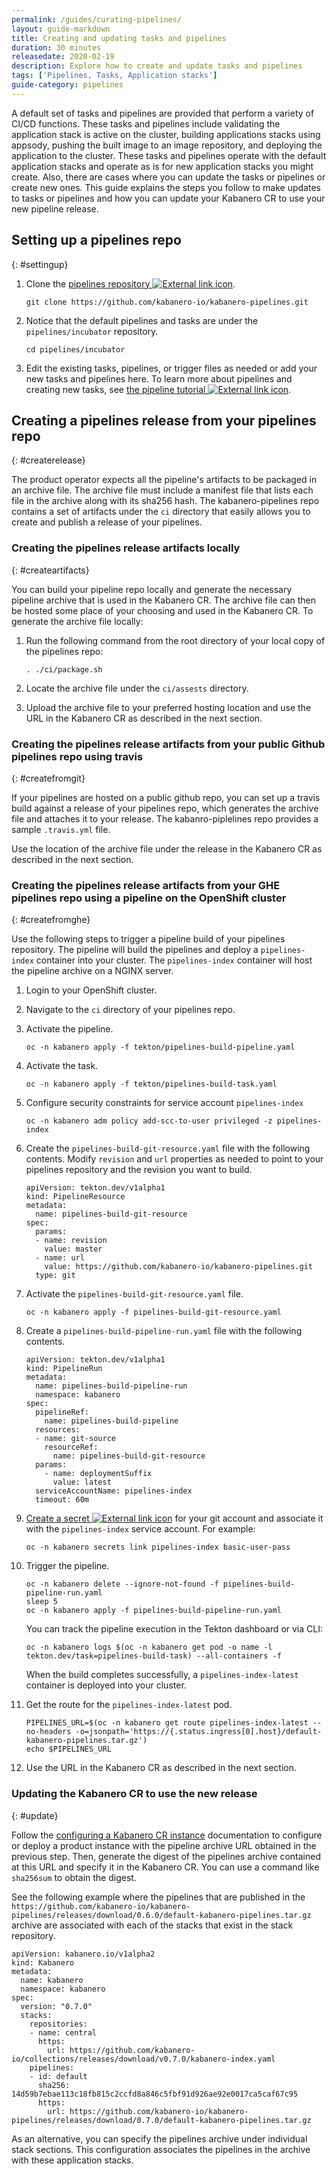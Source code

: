 ```yaml
---
permalink: /guides/curating-pipelines/
layout: guide-markdown
title: Creating and updating tasks and pipelines
duration: 30 minutes
releasedate: 2020-02-19
description: Explore how to create and update tasks and pipelines
tags: ['Pipelines, Tasks, Application stacks']
guide-category: pipelines
---
```


<!-- Note:
> This repository contains the guide documentation source. To view
> the guide in published form, view it on the [website](https://kabanero.io/guides/{projectid}.html).
-->

<!--
//
//	Copyright 2019, 2020 IBM Corporation and others.
//
//	Licensed under the Apache License, Version 2.0 (the "License");
//	you may not use this file except in compliance with the License.
//	You may obtain a copy of the License at
//
//	http://www.apache.org/licenses/LICENSE-2.0
//
//	Unless required by applicable law or agreed to in writing, software
//	distributed under the License is distributed on an "AS IS" BASIS,
//	WITHOUT WARRANTIES OR CONDITIONS OF ANY KIND, either express or implied.
//	See the License for the specific language governing permissions and
//	limitations under the License.
//
-->

<!-- # Creating and updating tasks and pipelines -->

A default set of tasks and pipelines are provided that perform a variety of CI/CD functions.  These tasks and pipelines include validating the application stack is active on the cluster, building applications stacks using appsody, pushing the built image to an image repository, and deploying the application to the cluster. These tasks and pipelines operate with the default application stacks and operate as is for new application stacks you might create. Also, there are cases where you can update the tasks or pipelines or create new ones. This guide explains the steps you follow to make updates to tasks or pipelines and how you can update your Kabanero CR to use your new pipeline release.

## Setting up a pipelines repo
{: #settingup}

1. Clone the [pipelines repository ![External link icon](../../images/icons/launch-glyph.svg "External link icon")](https://github.com/kabanero-io/kabanero-pipelines).
  
   ```shell
   git clone https://github.com/kabanero-io/kabanero-pipelines.git
   ```

1. Notice that the default pipelines and tasks are under the `pipelines/incubator` repository.

    ```shell
    cd pipelines/incubator
    ```
  
1. Edit the existing tasks, pipelines, or trigger files as needed or add your new tasks and pipelines here. To learn more about pipelines and creating new tasks, see [the pipeline tutorial ![External link icon](../../images/icons/launch-glyph.svg "External link icon")](https://github.com/tektoncd/pipeline/blob/master/docs/tutorial.md).

## Creating a pipelines release from your pipelines repo
{: #createrelease}

The product operator expects all the pipeline's artifacts to be packaged in an archive file. The archive file must include a manifest file that lists each file in the archive along with its sha256 hash. The kabanero-pipelines repo contains a set of artifacts under the `ci` directory that easily allows you to create and publish a release of your pipelines.  

### Creating the pipelines release artifacts locally 
{: #createartifacts}

You can build your pipeline repo locally and generate the necessary pipeline archive that is used in the Kabanero CR. The archive file can then be hosted some place of your choosing and used in the Kabanero CR. To generate the archive file locally:

1. Run the following command from the root directory of your local copy of the pipelines repo:

    ```
    . ./ci/package.sh
    ```

2. Locate the archive file under the `ci/assests` directory.

3. Upload the archive file to your preferred hosting location and use the URL in the Kabanero CR as described in the next section.

### Creating the pipelines release artifacts from your public Github pipelines repo using travis
{: #createfromgit}

If your pipelines are hosted on a public github repo, you can set up a travis build against a release of your pipelines repo, which generates the archive file and attaches it to your release. The kabanro-piplelines repo provides a sample `.travis.yml` file.

Use the location of the archive file under the release in the Kabanero CR as described in the next section. 

### Creating the pipelines release artifacts from your GHE pipelines repo using a pipeline on the OpenShift cluster
{: #createfromghe}

Use the following steps to trigger a pipeline build of your pipelines repository. The pipeline will build the pipelines and deploy a `pipelines-index` container into your cluster. The `pipelines-index` container will host the pipeline archive on a NGINX server.

1. Login to your OpenShift cluster.

1. Navigate to the `ci` directory of your pipelines repo.

1. Activate the pipeline.
    ```
    oc -n kabanero apply -f tekton/pipelines-build-pipeline.yaml 
    ```
1. Activate the task.
    ```
    oc -n kabanero apply -f tekton/pipelines-build-task.yaml 
    ```

1. Configure security constraints for service account `pipelines-index`
    ```
    oc -n kabanero adm policy add-scc-to-user privileged -z pipelines-index
    ```

1. Create the `pipelines-build-git-resource.yaml` file with the following contents. Modify `revision` and `url` properties as needed to point to your pipelines repository and the revision you want to build.

    ```
    apiVersion: tekton.dev/v1alpha1
    kind: PipelineResource
    metadata:
      name: pipelines-build-git-resource
    spec:
      params:
      - name: revision
        value: master
      - name: url
        value: https://github.com/kabanero-io/kabanero-pipelines.git
      type: git
    ```

1. Activate the `pipelines-build-git-resource.yaml` file.

    ```
    oc -n kabanero apply -f pipelines-build-git-resource.yaml
    ```
    
1. Create a `pipelines-build-pipeline-run.yaml` file with the following contents.

    ```
    apiVersion: tekton.dev/v1alpha1
    kind: PipelineRun
    metadata:
      name: pipelines-build-pipeline-run
      namespace: kabanero
    spec:
      pipelineRef:
        name: pipelines-build-pipeline
      resources:
      - name: git-source
        resourceRef:
          name: pipelines-build-git-resource
      params:
        - name: deploymentSuffix
          value: latest
      serviceAccountName: pipelines-index
      timeout: 60m
    ```

1. [Create a secret ![External link icon](../../images/icons/launch-glyph.svg "External link icon")](https://github.com/tektoncd/pipeline/blob/master/docs/auth.md#basic-authentication-git) for your git account and associate it with the `pipelines-index` service account. For example:
    ```
    oc -n kabanero secrets link pipelines-index basic-user-pass
    ```

1. Trigger the pipeline.
    ```
    oc -n kabanero delete --ignore-not-found -f pipelines-build-pipeline-run.yaml
    sleep 5
    oc -n kabanero apply -f pipelines-build-pipeline-run.yaml
    ```

    You can track the pipeline execution in the Tekton dashboard or via CLI:
    ```
    oc -n kabanero logs $(oc -n kabanero get pod -o name -l tekton.dev/task=pipelines-build-task) --all-containers -f 
    ```

   When the build completes successfully, a `pipelines-index-latest` container is deployed into your cluster.

1. Get the route for the `pipelines-index-latest` pod.

    ```
    PIPELINES_URL=$(oc -n kabanero get route pipelines-index-latest --no-headers -o=jsonpath='https://{.status.ingress[0].host}/default-kabanero-pipelines.tar.gz')
    echo $PIPELINES_URL
    ```

1. Use the URL in the Kabanero CR as described in the next section.

### Updating the Kabanero CR to use the new release
{: #update}

Follow the [configuring a Kabanero CR instance](../../docs/ref/general/configuration/kabanero-cr-config.html) documentation to configure or deploy a product instance with the pipeline archive URL obtained in the previous step. Then, generate the digest of the pipelines archive contained at this URL and specify it in the Kabanero CR. You can use  a command like `sha256sum` to obtain the digest.

See the following example where the pipelines that are published in the `https://github.com/kabanero-io/kabanero-pipelines/releases/download/0.6.0/default-kabanero-pipelines.tar.gz` archive are associated with each of the stacks that exist in the stack repository.

```
apiVersion: kabanero.io/v1alpha2
kind: Kabanero
metadata:
  name: kabanero
  namespace: kabanero
spec:
  version: "0.7.0"
  stacks:
    repositories:
    - name: central
      https:
        url: https://github.com/kabanero-io/collections/releases/download/v0.7.0/kabanero-index.yaml
    pipelines:
    - id: default
      sha256: 14d59b7ebae113c18fb815c2ccfd8a846c5fbf91d926ae92e0017ca5caf67c95
      https:
        url: https://github.com/kabanero-io/kabanero-pipelines/releases/download/0.7.0/default-kabanero-pipelines.tar.gz
```

As an alternative, you can specify the pipelines archive under individual stack sections. This configuration associates the pipelines in the archive with these application stacks.